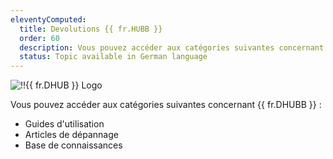 ```yaml
---
eleventyComputed:
  title: Devolutions {{ fr.HUBB }}
  order: 60
  description: Vous pouvez accéder aux catégories suivantes concernant {{ fr.DHUBB }} ':' Guides d'utilisation, Articles de dépannage et Base de connaissances
  status: Topic available in German language
---
```

![!!{{ fr.DHUB }} Logo](https://webdevolutions.blob.core.windows.net/images/projects/devolutions-hub-business/devolutions-hub-business-color-shadow.svg)

Vous pouvez accéder aux catégories suivantes concernant {{ fr.DHUBB }} : 

* Guides d'utilisation
* Articles de dépannage
* Base de connaissances
